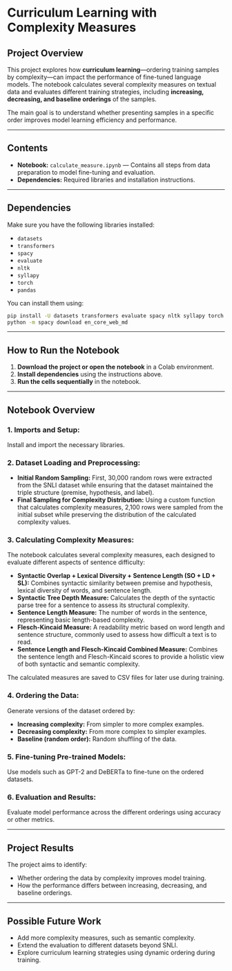 # **Curriculum Learning with Complexity Measures**

## **Project Overview**
This project explores how **curriculum learning**—ordering training samples by complexity—can impact the performance of fine-tuned language models. The notebook calculates several complexity measures on textual data and evaluates different training strategies, including **increasing, decreasing, and baseline orderings** of the samples.

The main goal is to understand whether presenting samples in a specific order improves model learning efficiency and performance.

---

## **Contents**
- **Notebook:** `calculate_measure.ipynb` — Contains all steps from data preparation to model fine-tuning and evaluation.
- **Dependencies:** Required libraries and installation instructions.

---

## **Dependencies**
Make sure you have the following libraries installed:

- `datasets`
- `transformers`
- `spacy`
- `evaluate`
- `nltk`
- `syllapy`
- `torch`
- `pandas`

You can install them using:

```bash
pip install -U datasets transformers evaluate spacy nltk syllapy torch pandas accelerate
python -m spacy download en_core_web_md
```

---

## **How to Run the Notebook**
1. **Download the project or open the notebook** in a Colab environment.
2. **Install dependencies** using the instructions above.
3. **Run the cells sequentially** in the notebook.

---

## **Notebook Overview**

### 1. **Imports and Setup:**
   Install and import the necessary libraries.

### 2. **Dataset Loading and Preprocessing:**
   - **Initial Random Sampling:** First, 30,000 random rows were extracted from the SNLI dataset while ensuring that the dataset maintained the triple structure (premise, hypothesis, and label).
   - **Final Sampling for Complexity Distribution:** Using a custom function that calculates complexity measures, 2,100 rows were sampled from the initial subset while preserving the distribution of the calculated complexity values.

### 3. **Calculating Complexity Measures:**
   The notebook calculates several complexity measures, each designed to evaluate different aspects of sentence difficulty:

   - **Syntactic Overlap + Lexical Diversity + Sentence Length (SO + LD + SL):** Combines syntactic similarity between premise and hypothesis, lexical diversity of words, and sentence length.
   - **Syntactic Tree Depth Measure:** Calculates the depth of the syntactic parse tree for a sentence to assess its structural complexity.
   - **Sentence Length Measure:** The number of words in the sentence, representing basic length-based complexity.
   - **Flesch-Kincaid Measure:** A readability metric based on word length and sentence structure, commonly used to assess how difficult a text is to read.
   - **Sentence Length and Flesch-Kincaid Combined Measure:** Combines the sentence length and Flesch-Kincaid scores to provide a holistic view of both syntactic and semantic complexity.

   The calculated measures are saved to CSV files for later use during training.

### 4. **Ordering the Data:**
   Generate versions of the dataset ordered by:
   - **Increasing complexity:** From simpler to more complex examples.
   - **Decreasing complexity:** From more complex to simpler examples.
   - **Baseline (random order):** Random shuffling of the data.

### 5. **Fine-tuning Pre-trained Models:**
   Use models such as GPT-2 and DeBERTa to fine-tune on the ordered datasets.

### 6. **Evaluation and Results:**
   Evaluate model performance across the different orderings using accuracy or other metrics.

---

## **Project Results**
The project aims to identify:
- Whether ordering the data by complexity improves model training.
- How the performance differs between increasing, decreasing, and baseline orderings.

---

## **Possible Future Work**
- Add more complexity measures, such as semantic complexity.
- Extend the evaluation to different datasets beyond SNLI.
- Explore curriculum learning strategies using dynamic ordering during training.

